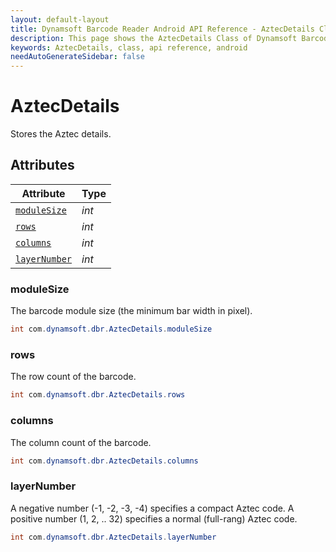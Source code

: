 ```yaml
---
layout: default-layout
title: Dynamsoft Barcode Reader Android API Reference - AztecDetails Class
description: This page shows the AztecDetails Class of Dynamsoft Barcode Reader for Android SDK.
keywords: AztecDetails, class, api reference, android
needAutoGenerateSidebar: false
---
```



# AztecDetails

Stores the Aztec details.

## Attributes
  
| Attribute | Type |
|---------- | ----------- | 
| [`moduleSize`](#modulesize) | *int* |
| [`rows`](#rows) | *int* | 
| [`columns`](#columns) | *int* |
| [`layerNumber`](#layernumber) | *int* |
  
  
### moduleSize

The barcode module size (the minimum bar width in pixel).

```java
int com.dynamsoft.dbr.AztecDetails.moduleSize
```  

### rows

The row count of the barcode.

```java
int com.dynamsoft.dbr.AztecDetails.rows
```  

### columns

The column count of the barcode.

```java
int com.dynamsoft.dbr.AztecDetails.columns
```  

### layerNumber

A negative number (-1, -2, -3, -4) specifies a compact Aztec code. A positive number (1, 2, .. 32) specifies a normal (full-rang) Aztec code.  

```java
int com.dynamsoft.dbr.AztecDetails.layerNumber
```  
